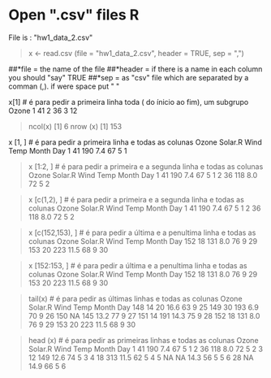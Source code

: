 # Open ".csv" files R
File is :  "hw1_data_2.csv"

> x <- read.csv (file = "hw1_data_2.csv", header = TRUE, sep = ",") 

##*file = the name of the file
##*header = if there is a name in each column you should "say" TRUE
##*sep = as "csv" file which are separated by a comman (,). if were space put " "

x[1]    # é para pedir a primeira linha toda ( do ínicio ao fim), um subgrupo
    Ozone
1      41
2      36
3      12

> ncol(x)
[1] 6
> nrow (x)
[1] 153

 x [1, ] # é para pedir a primeira linha e todas as colunas
  Ozone Solar.R Wind Temp Month Day
1    41     190  7.4   67     5   1

>  x [1:2, ] # é para pedir a primeira e a segunda linha e todas as colunas
  Ozone Solar.R Wind Temp Month Day
1    41     190  7.4   67     5   1
2    36     118  8.0   72     5   2

>  x [c(1,2), ]  # é para pedir a primeira e a segunda linha e todas as colunas
  Ozone Solar.R Wind Temp Month Day
1    41     190  7.4   67     5   1
2    36     118  8.0   72     5   2

>  x [c(152,153), ]  # é para pedir a última e a penultima linha e todas as colunas
    Ozone Solar.R Wind Temp Month Day
152    18     131  8.0   76     9  29
153    20     223 11.5   68     9  30

>  x [152:153, ]  # é para pedir a última e a penultima linha e todas as colunas
    Ozone Solar.R Wind Temp Month Day
152    18     131  8.0   76     9  29
153    20     223 11.5   68     9  30

> tail(x) # é para pedir as últimas linhas e todas as colunas
    Ozone Solar.R Wind Temp Month Day
148    14      20 16.6   63     9  25
149    30     193  6.9   70     9  26
150    NA     145 13.2   77     9  27
151    14     191 14.3   75     9  28
152    18     131  8.0   76     9  29
153    20     223 11.5   68     9  30

> head (x) # é para pedir as primeiras linhas e todas as colunas
  Ozone Solar.R Wind Temp Month Day
1    41     190  7.4   67     5   1
2    36     118  8.0   72     5   2
3    12     149 12.6   74     5   3
4    18     313 11.5   62     5   4
5    NA      NA 14.3   56     5   5
6    28      NA 14.9   66     5   6
